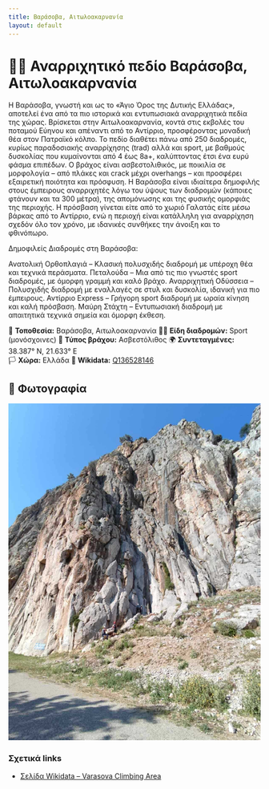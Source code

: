 ```yaml
---
title: Βαράσοβα, Αιτωλοακαρνανία
layout: default
---
```


# 🧗‍♀️ Αναρριχητικό πεδίο Βαράσοβα, Αιτωλοακαρνανία

Η Βαράσοβα, γνωστή και ως το «Άγιο Όρος της Δυτικής Ελλάδας», αποτελεί ένα από τα πιο ιστορικά και εντυπωσιακά αναρριχητικά πεδία της χώρας. Βρίσκεται στην Αιτωλοακαρνανία, κοντά στις εκβολές του ποταμού Εύηνου και απέναντι από το Αντίρριο, προσφέροντας μοναδική θέα στον Πατραϊκό κόλπο. 
Το πεδίο διαθέτει πάνω από 250 διαδρομές, κυρίως παραδοσιακής αναρρίχησης (trad) αλλά και sport, με βαθμούς δυσκολίας που κυμαίνονται από 4 έως 8a+, καλύπτοντας έτσι ένα ευρύ φάσμα επιπέδων.
Ο βράχος είναι ασβεστολιθικός, με ποικιλία σε μορφολογία – από πλάκες και crack μέχρι overhangs – και προσφέρει εξαιρετική ποιότητα και πρόσφυση. Η Βαράσοβα είναι ιδιαίτερα δημοφιλής στους έμπειρους αναρριχητές λόγω του ύψους των διαδρομών (κάποιες φτάνουν και τα 300 μέτρα), της απομόνωσης και της φυσικής ομορφιάς της περιοχής. Η πρόσβαση γίνεται είτε από το χωριό Γαλατάς είτε μέσω βάρκας από το Αντίρριο, ενώ η περιοχή είναι κατάλληλη για αναρρίχηση σχεδόν όλο τον χρόνο, με ιδανικές συνθήκες την άνοιξη και το φθινόπωρο.

Δημοφιλείς Διαδρομές στη Βαράσοβα:

Ανατολική Ορθοπλαγιά – Κλασική πολυσχιδής διαδρομή με υπέροχη θέα και τεχνικά περάσματα.
Πεταλούδα – Μια από τις πιο γνωστές sport διαδρομές, με όμορφη γραμμή και καλό βράχο.
Αναρριχητική Οδύσσεια – Πολυσχιδής διαδρομή με εναλλαγές σε στυλ και δυσκολία, ιδανική για πιο έμπειρους.
Αντίρριο Express – Γρήγορη sport διαδρομή με ωραία κίνηση και καλή πρόσβαση.
Μαύρη Στάχτη – Εντυπωσιακή διαδρομή με απαιτητικά τεχνικά σημεία και όμορφη έκθεση.

📍 **Τοποθεσία:** Βαράσοβα, Αιτωλοακαρνανία 
🧗‍♀️ **Είδη διαδρομών:** Sport (μονόσχοινες) 
🧱 **Τύπος βράχου:** Ασβεστόλιθος 
🌍 **Συντεταγμένες:** 38.387° N, 21.633° E  
🏳️ **Χώρα:**  Ελλάδα 
🔗 **Wikidata:** [Q136528146](https://www.wikidata.org/wiki/Q136528146)

## 📸 Φωτογραφία

![Βαράσοβα](/assets/images/Varasova.jpg)


### Σχετικά links

- [Σελίδα Wikidata – Varasova Climbing Area](https://www.wikidata.org/wiki/Q136528146)  


